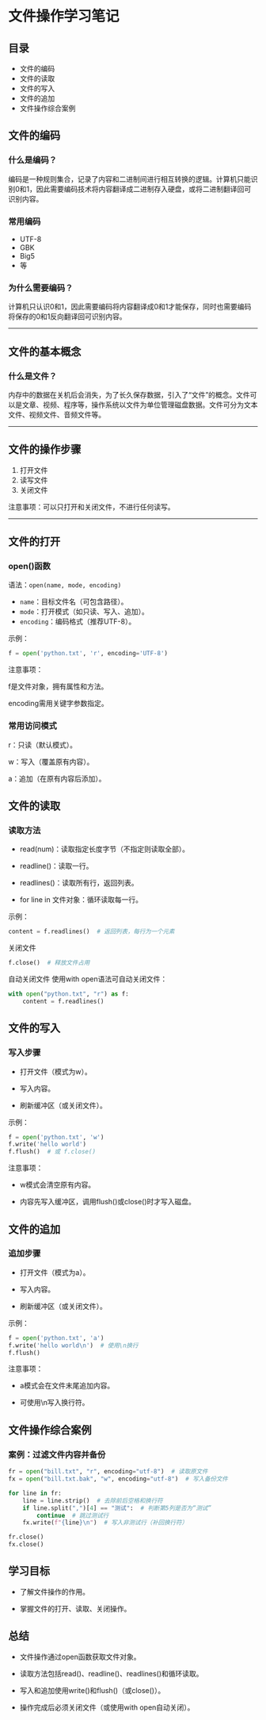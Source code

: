 # 文件操作学习笔记

## 目录
- 文件的编码
- 文件的读取
- 文件的写入
- 文件的追加
- 文件操作综合案例

## 文件的编码

### 什么是编码？
编码是一种规则集合，记录了内容和二进制间进行相互转换的逻辑。计算机只能识别0和1，因此需要编码技术将内容翻译成二进制存入硬盘，或将二进制翻译回可识别内容。

### 常用编码
- UTF-8
- GBK
- Big5
- 等

### 为什么需要编码？
计算机只认识0和1，因此需要编码将内容翻译成0和1才能保存，同时也需要编码将保存的0和1反向翻译回可识别内容。

---

## 文件的基本概念

### 什么是文件？
内存中的数据在关机后会消失，为了长久保存数据，引入了“文件”的概念。文件可以是文章、视频、程序等，操作系统以文件为单位管理磁盘数据。文件可分为文本文件、视频文件、音频文件等。

---

## 文件的操作步骤
1. 打开文件
2. 读写文件
3. 关闭文件

注意事项：可以只打开和关闭文件，不进行任何读写。

---

## 文件的打开

### open()函数
语法：`open(name, mode, encoding)`
- `name`：目标文件名（可包含路径）。
- `mode`：打开模式（如只读、写入、追加）。
- `encoding`：编码格式（推荐UTF-8）。

示例：
```python
f = open('python.txt', 'r', encoding='UTF-8')
```
注意事项：

f是文件对象，拥有属性和方法。

encoding需用关键字参数指定。

### 常用访问模式
r：只读（默认模式）。

w：写入（覆盖原有内容）。

a：追加（在原有内容后添加）。

## 文件的读取
### 读取方法
- read(num)：读取指定长度字节（不指定则读取全部）。

- readline()：读取一行。

- readlines()：读取所有行，返回列表。

- for line in 文件对象：循环读取每一行。

示例：

```python
content = f.readlines()  # 返回列表，每行为一个元素
```
关闭文件
```python
f.close()  # 释放文件占用
```
自动关闭文件
使用with open语法可自动关闭文件：

```python
with open("python.txt", "r") as f:
    content = f.readlines()
```
## 文件的写入
### 写入步骤
- 打开文件（模式为w）。

- 写入内容。

- 刷新缓冲区（或关闭文件）。

示例：

```python
f = open('python.txt', 'w')
f.write('hello world')
f.flush()  # 或 f.close()
```
注意事项：

- w模式会清空原有内容。

- 内容先写入缓冲区，调用flush()或close()时才写入磁盘。

## 文件的追加
### 追加步骤
- 打开文件（模式为a）。

- 写入内容。

- 刷新缓冲区（或关闭文件）。

示例：

```python
f = open('python.txt', 'a')
f.write('hello world\n')  # 使用\n换行
f.flush()
```
注意事项：

- a模式会在文件末尾追加内容。

- 可使用\n写入换行符。

## 文件操作综合案例
### 案例：过滤文件内容并备份
```python
fr = open("bill.txt", "r", encoding="utf-8")  # 读取原文件
fx = open("bill.txt.bak", "w", encoding="utf-8")  # 写入备份文件

for line in fr:
    line = line.strip()  # 去除前后空格和换行符
    if line.split(",")[4] == "测试":  # 判断第5列是否为“测试”
        continue  # 跳过测试行
    fx.write(f"{line}\n")  # 写入非测试行（补回换行符）

fr.close()
fx.close()
```
## 学习目标
- 了解文件操作的作用。

- 掌握文件的打开、读取、关闭操作。

## 总结
- 文件操作通过open函数获取文件对象。

- 读取方法包括read()、readline()、readlines()和循环读取。

- 写入和追加使用write()和flush()（或close()）。

- 操作完成后必须关闭文件（或使用with open自动关闭）。